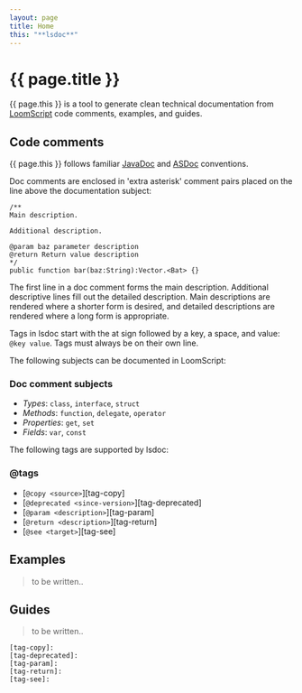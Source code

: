```yaml
---
layout: page
title: Home
this: "**lsdoc**"
---
```


# {{ page.title }}

{{ page.this }} is a tool to generate clean technical documentation from [LoomScript][loomscript] code comments, examples, and guides.


## Code comments

{{ page.this }} follows familiar [JavaDoc][javadoc] and [ASDoc][asdoc] conventions.

Doc comments are enclosed in 'extra asterisk' comment pairs placed on the line above the documentation subject:

```as3
/**
Main description.

Additional description.

@param baz parameter description
@return Return value description
*/
public function bar(baz:String):Vector.<Bat> {}
```

The first line in a doc comment forms the main description. Additional descriptive lines fill out the detailed description.
Main descriptions are rendered where a shorter form is desired, and detailed descriptions are rendered where a long form is appropriate.

Tags in lsdoc start with the at sign followed by a key, a space, and value: `@key value`. Tags must always be on their own line.


The following subjects can be documented in LoomScript:

### Doc comment subjects

- _Types_: `class`, `interface`, `struct`
- _Methods_: `function`, `delegate`, `operator`
- _Properties_: `get`, `set`
- _Fields_: `var`, `const`

The following tags are supported by lsdoc:

### @tags

- [`@copy <source>`][tag-copy]
- [`@deprecated <since-version>`][tag-deprecated]
- [`@param <description>`][tag-param]
- [`@return <description>`][tag-return]
- [`@see <target>`][tag-see]


## Examples

> to be written..


## Guides

> to be written..

```
[tag-copy]:
[tag-deprecated]:
[tag-param]:
[tag-return]:
[tag-see]:
```

[asdoc]: http://help.adobe.com/en_US/flex/using/WSd0ded3821e0d52fe1e63e3d11c2f44bb7b-7fed.html "Creating ASDoc comments in ActionScript"
[javadoc]: http://www.oracle.com/technetwork/java/javase/documentation/index-137868.html "How to Write Doc Comments for the Javadoc Tool"
[loomscript]: https://github.com/LoomSDK/LoomSDK "The Loom SDK, a native mobile app and game framework"
